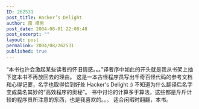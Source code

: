 ```yaml
---
ID: 262531
post_title: Hacker’s Delight
author: 南 靖男
post_date: 2004-08-01 22:08:48
post_excerpt: ""
layout: post
permalink: 2004/08/262531
published: true
---
```

“本书也许会激起某些读者的怀旧情感。。。”译者序中如此的开头就是我从书架上抽下这本书不再放回去的理由。
这是一本古怪程序员写出千奇百怪代码的参考文档和心得记要，名字也取得恰到好处 Hacker's Delight :) 不知道为什么翻译后名字变成莫名其妙的“高效程序的奥秘”。
书中讨论的计算多于算法，这些都是斤斤计较的程序员所注意的东西，也是我喜欢的。。。
适合闲暇时翻翻，本书。